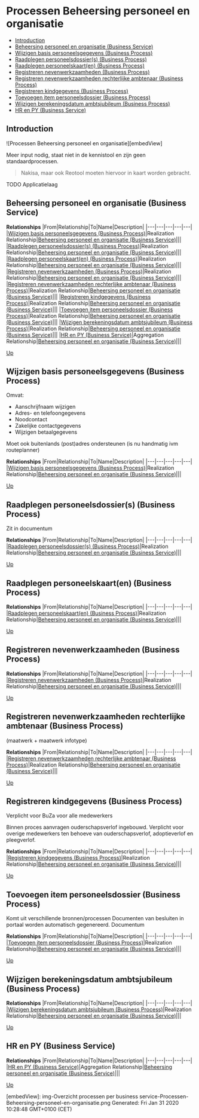 # Processen Beheersing personeel en organisatie

* [Introduction](#introduction)
* [Beheersing personeel en organisatie (Business Service)](#beheersing-personeel-en-organisatie-(business-service))
* [Wijzigen basis personeelsgegevens (Business Process)](#wijzigen-basis-personeelsgegevens-(business-process))
* [Raadplegen personeelsdossier(s) (Business Process)](#raadplegen-personeelsdossier(s)-(business-process))
* [Raadplegen personeelskaart(en) (Business Process)](#raadplegen-personeelskaart(en)-(business-process))
* [Registreren nevenwerkzaamheden (Business Process)](#registreren-nevenwerkzaamheden-(business-process))
* [Registreren nevenwerkzaamheden rechterlijke ambtenaar (Business Process)](#registreren-nevenwerkzaamheden-rechterlijke-ambtenaar-(business-process))
* [Registreren kindgegevens (Business Process)](#registreren-kindgegevens-(business-process))
* [Toevoegen item personeelsdossier (Business Process)](#toevoegen-item-personeelsdossier-(business-process))
* [Wijzigen berekeningsdatum ambtsjubileum (Business Process)](#wijzigen-berekeningsdatum-ambtsjubileum-(business-process))
* [HR en PY (Business Service)](#hr-en-py-(business-service))

## Introduction

![Processen Beheersing personeel en organisatie][embedView]

Meer input nodig, staat niet in de kennistool en zijn geen standaardprocessen.
> Nakisa, maar ook Reotool moeten hiervoor in kaart worden gebracht.

TODO Applicatielaag

## Beheersing personeel en organisatie (Business Service)

**Relationships**
|From|Relationship|To|Name|Description|
|---|---|---|---|---|
|[Wijzigen basis personeelsgegevens (Business Process)](#wijzigen-basis-personeelsgegevens-(business-process))|Realization Relationship|[Beheersing personeel en organisatie (Business Service)](#beheersing-personeel-en-organisatie-(business-service))|||
|[Raadplegen personeelsdossier(s) (Business Process)](#raadplegen-personeelsdossier(s)-(business-process))|Realization Relationship|[Beheersing personeel en organisatie (Business Service)](#beheersing-personeel-en-organisatie-(business-service))|||
|[Raadplegen personeelskaart(en) (Business Process)](#raadplegen-personeelskaart(en)-(business-process))|Realization Relationship|[Beheersing personeel en organisatie (Business Service)](#beheersing-personeel-en-organisatie-(business-service))|||
|[Registreren nevenwerkzaamheden (Business Process)](#registreren-nevenwerkzaamheden-(business-process))|Realization Relationship|[Beheersing personeel en organisatie (Business Service)](#beheersing-personeel-en-organisatie-(business-service))|||
|[Registreren nevenwerkzaamheden rechterlijke ambtenaar (Business Process)](#registreren-nevenwerkzaamheden-rechterlijke-ambtenaar-(business-process))|Realization Relationship|[Beheersing personeel en organisatie (Business Service)](#beheersing-personeel-en-organisatie-(business-service))|||
|[Registreren kindgegevens (Business Process)](#registreren-kindgegevens-(business-process))|Realization Relationship|[Beheersing personeel en organisatie (Business Service)](#beheersing-personeel-en-organisatie-(business-service))|||
|[Toevoegen item personeelsdossier (Business Process)](#toevoegen-item-personeelsdossier-(business-process))|Realization Relationship|[Beheersing personeel en organisatie (Business Service)](#beheersing-personeel-en-organisatie-(business-service))|||
|[Wijzigen berekeningsdatum ambtsjubileum (Business Process)](#wijzigen-berekeningsdatum-ambtsjubileum-(business-process))|Realization Relationship|[Beheersing personeel en organisatie (Business Service)](#beheersing-personeel-en-organisatie-(business-service))|||
|[HR en PY (Business Service)](#hr-en-py-(business-service))|Aggregation Relationship|[Beheersing personeel en organisatie (Business Service)](#beheersing-personeel-en-organisatie-(business-service))|||

[Up](#processen-beheersing-personeel-en-organisatie)

## Wijzigen basis personeelsgegevens (Business Process)

Omvat:
- Aanschrijfnaam wijzigen
- Adres- en telefoongegevens
- Noodcontact
- Zakelijke contactgegevens
- Wijzigen betaalgegevens

Moet ook buitenlands (post)adres ondersteunen (is nu handmatig ivm routeplanner)

**Relationships**
|From|Relationship|To|Name|Description|
|---|---|---|---|---|
|[Wijzigen basis personeelsgegevens (Business Process)](#wijzigen-basis-personeelsgegevens-(business-process))|Realization Relationship|[Beheersing personeel en organisatie (Business Service)](#beheersing-personeel-en-organisatie-(business-service))|||

[Up](#processen-beheersing-personeel-en-organisatie)

## Raadplegen personeelsdossier(s) (Business Process)

Zit in documentum

**Relationships**
|From|Relationship|To|Name|Description|
|---|---|---|---|---|
|[Raadplegen personeelsdossier(s) (Business Process)](#raadplegen-personeelsdossier(s)-(business-process))|Realization Relationship|[Beheersing personeel en organisatie (Business Service)](#beheersing-personeel-en-organisatie-(business-service))|||

[Up](#processen-beheersing-personeel-en-organisatie)

## Raadplegen personeelskaart(en) (Business Process)

**Relationships**
|From|Relationship|To|Name|Description|
|---|---|---|---|---|
|[Raadplegen personeelskaart(en) (Business Process)](#raadplegen-personeelskaart(en)-(business-process))|Realization Relationship|[Beheersing personeel en organisatie (Business Service)](#beheersing-personeel-en-organisatie-(business-service))|||

[Up](#processen-beheersing-personeel-en-organisatie)

## Registreren nevenwerkzaamheden (Business Process)

**Relationships**
|From|Relationship|To|Name|Description|
|---|---|---|---|---|
|[Registreren nevenwerkzaamheden (Business Process)](#registreren-nevenwerkzaamheden-(business-process))|Realization Relationship|[Beheersing personeel en organisatie (Business Service)](#beheersing-personeel-en-organisatie-(business-service))|||

[Up](#processen-beheersing-personeel-en-organisatie)

## Registreren nevenwerkzaamheden rechterlijke ambtenaar (Business Process)

(maatwerk + maatwerk infotype)


**Relationships**
|From|Relationship|To|Name|Description|
|---|---|---|---|---|
|[Registreren nevenwerkzaamheden rechterlijke ambtenaar (Business Process)](#registreren-nevenwerkzaamheden-rechterlijke-ambtenaar-(business-process))|Realization Relationship|[Beheersing personeel en organisatie (Business Service)](#beheersing-personeel-en-organisatie-(business-service))|||

[Up](#processen-beheersing-personeel-en-organisatie)

## Registreren kindgegevens (Business Process)

Verplicht voor BuZa voor alle medewerkers

Binnen proces aanvragen ouderschapsverlof ingebouwd.
Verplicht voor overige medewerkers ten behoeve van ouderschapsverlof, adoptieverlof en pleegverlof.

**Relationships**
|From|Relationship|To|Name|Description|
|---|---|---|---|---|
|[Registreren kindgegevens (Business Process)](#registreren-kindgegevens-(business-process))|Realization Relationship|[Beheersing personeel en organisatie (Business Service)](#beheersing-personeel-en-organisatie-(business-service))|||

[Up](#processen-beheersing-personeel-en-organisatie)

## Toevoegen item personeelsdossier (Business Process)

Komt uit verschillende bronnen/processen
Documenten van besluiten in portaal worden automatisch gegenereerd.
Documentum

**Relationships**
|From|Relationship|To|Name|Description|
|---|---|---|---|---|
|[Toevoegen item personeelsdossier (Business Process)](#toevoegen-item-personeelsdossier-(business-process))|Realization Relationship|[Beheersing personeel en organisatie (Business Service)](#beheersing-personeel-en-organisatie-(business-service))|||

[Up](#processen-beheersing-personeel-en-organisatie)

## Wijzigen berekeningsdatum ambtsjubileum (Business Process)

**Relationships**
|From|Relationship|To|Name|Description|
|---|---|---|---|---|
|[Wijzigen berekeningsdatum ambtsjubileum (Business Process)](#wijzigen-berekeningsdatum-ambtsjubileum-(business-process))|Realization Relationship|[Beheersing personeel en organisatie (Business Service)](#beheersing-personeel-en-organisatie-(business-service))|||

[Up](#processen-beheersing-personeel-en-organisatie)

## HR en PY (Business Service)

**Relationships**
|From|Relationship|To|Name|Description|
|---|---|---|---|---|
|[HR en PY (Business Service)](#hr-en-py-(business-service))|Aggregation Relationship|[Beheersing personeel en organisatie (Business Service)](#beheersing-personeel-en-organisatie-(business-service))|||

[Up](#processen-beheersing-personeel-en-organisatie)

[embedView]: img-Overzicht processen per business service-Processen-Beheersing-personeel-en-organisatie.png
Generated: Fri Jan 31 2020 10:28:48 GMT+0100 (CET)
